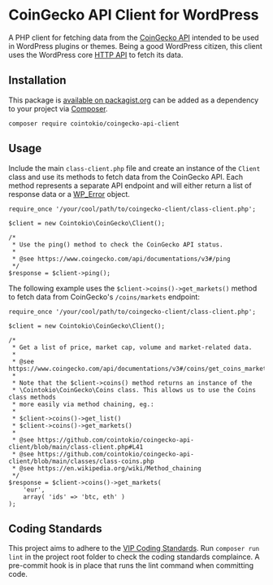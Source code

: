 # CoinGecko API Client for WordPress

A PHP client for fetching data from the [CoinGecko API](https://www.coingecko.com/en/api/documentation) intended to be used in WordPress plugins or themes. Being a good WordPress citizen, this client uses the WordPress core [HTTP API](https://developer.wordpress.org/plugins/http-api/) to fetch its data.

## Installation

This package is [available on packagist.org](https://packagist.org/packages/cointokio/coingecko-api-client) can be added as a dependency to your project via [Composer](https://getcomposer.org).

`composer require cointokio/coingecko-api-client`

## Usage

Include the main `class-client.php` file and create an instance of the `Client` class and use its methods to fetch data from the CoinGecko API. Each method represents a separate API endpoint and will either return a list of response data or a [WP_Error](https://developer.wordpress.org/reference/classes/wp_error/) object.

```
require_once '/your/cool/path/to/coingecko-client/class-client.php';

$client = new Cointokio\CoinGecko\Client();

/*
 * Use the ping() method to check the CoinGecko API status.
 *
 * @see https://www.coingecko.com/api/documentations/v3#/ping
 */
$response = $client->ping();
```

The following example uses the `$client->coins()->get_markets()` method to fetch data from CoinGecko's `/coins/markets` endpoint:


```
require_once '/your/cool/path/to/coingecko-client/class-client.php';

$client = new Cointokio\CoinGecko\Client();

/*
 * Get a list of price, market cap, volume and market-related data.
 *
 * @see https://www.coingecko.com/api/documentations/v3#/coins/get_coins_markets
 *
 * Note that the $client->coins() method returns an instance of the
 * \Cointokio\CoinGecko\Coins class. This allows us to use the Coins class methods
 * more easily via method chaining, eg.:
 *
 * $client->coins()->get_list()
 * $client->coins()->get_markets()
 *
 * @see https://github.com/cointokio/coingecko-api-client/blob/main/class-client.php#L41
 * @see https://github.com/cointokio/coingecko-api-client/blob/main/classes/class-coins.php
 * @see https://en.wikipedia.org/wiki/Method_chaining
 */
$response = $client->coins()->get_markets(
	'eur',
	array( 'ids' => 'btc, eth' )
);
```

## Coding Standards

This project aims to adhere to the [VIP Coding Standards](https://github.com/Automattic/VIP-Coding-Standards). Run `composer run lint` in the project root folder to check the coding standards complaince. A pre-commit hook is in place that runs the lint command when committing code.

